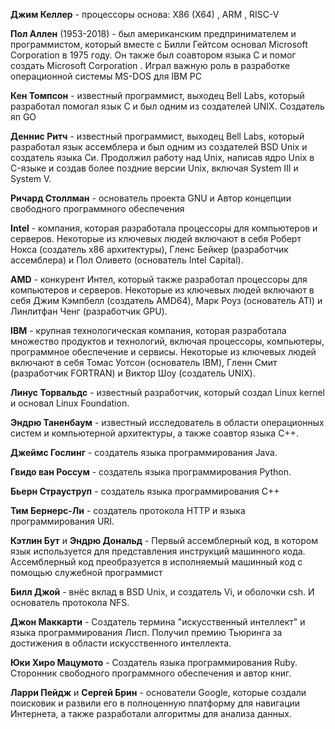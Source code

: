 **Джим Келлер** - процессоры основа: X86 (X64) , ARM , RISC-V

**Пол Аллен** (1953-2018) - был американским предпринимателем и программистом, который вместе с Билли Гейтсом основал Microsoft Corporation в 1975 году. Он также был соавтором языка C и помог создать Microsoft Corporation . Играл важную роль в разработке операционной системы MS-DOS для IBM PC

**Кен Томпсон** - известный программист, выходец Bell Labs, который разработал помогал язык С и был одним из создателей UNIX. Создатель яп GO

**Деннис Ритч** - известный программист, выходец Bell Labs, который разработал язык ассемблера и был одним из создателей BSD Unix и создатель языка Си. Продолжил работу над Unix, написав ядро Unix в C-языке и создав более поздние версии Unix, включая System III и System V.

**Ричард Столлман** - основатель проекта GNU и Автор концепции свободного программного обеспечения


**Intel** - компания, которая разработала процессоры для компьютеров и серверов. Некоторые из ключевых людей включают в себя Роберт Нокса (создатель x86 архитектуры), Гленс Бейкер (разработчик ассемблера) и Пол Оливето (основатель Intel Capital).

**AMD** - конкурент Интел, который также разработал процессоры для компьютеров и серверов. Некоторые из ключевых людей включают в себя Джим Кэмпбелл (создатель AMD64), Марк Роуз (основатель ATI) и Линлитфан Ченг (разработчик GPU).

**IBM** - крупная технологическая компания, которая разработала множество продуктов и технологий, включая процессоры, компьютеры, программное обеспечение и сервисы. Некоторые из ключевых людей включают в себя Томас Уотсон (основатель IBM), Гленн Смит (разработчик FORTRAN) и Виктор Шоу (создатель UNIX).




**Линус Торвальдс** - известный разработчик, который создал Linux kernel и основал Linux Foundation.

**Эндрю Таненбаум** - известный исследователь в области операционных систем и компьютерной архитектуры, а также соавтор языка C++.

**Джеймс Гослинг** - создатель языка программирования Java.

**Гвидо ван Россум** - создатель языка программирования Python.

**Бьерн Страуструп** - создатель языка программирования C++

**Тим Бернерс-Ли** - создатель протокола HTTP и языка программирования URI.

**Кэтлин Бут** и **Эндрю  Дональд** - Первый ассемблерный код, в котором язык используется для представления инструкций машинного кода. Ассемблерный код преобразуется в исполняемый машинный код с помощью служебной программист 

**Билл Джой** - внёс вклад в BSD Unix, и создатель Vi, и оболочки csh. И основатель протокола NFS.

**Джон Маккарти** - Создатель термина "искусственный интеллект" и языка программирования Лисп. Получил премию Тьюринга за достижения в области искусственного интеллекта.

**Юки Хиро Мацумото**  - Создатель языка программирования Ruby. Сторонник свободного программного обеспечения и автор книг.

**Ларри Пейдж** и **Сергей Брин** - основатели Google, которые создали поисковик и развили его в полноценную платформу для навигации Интернета, а также разработали алгоритмы для анализа данных.


